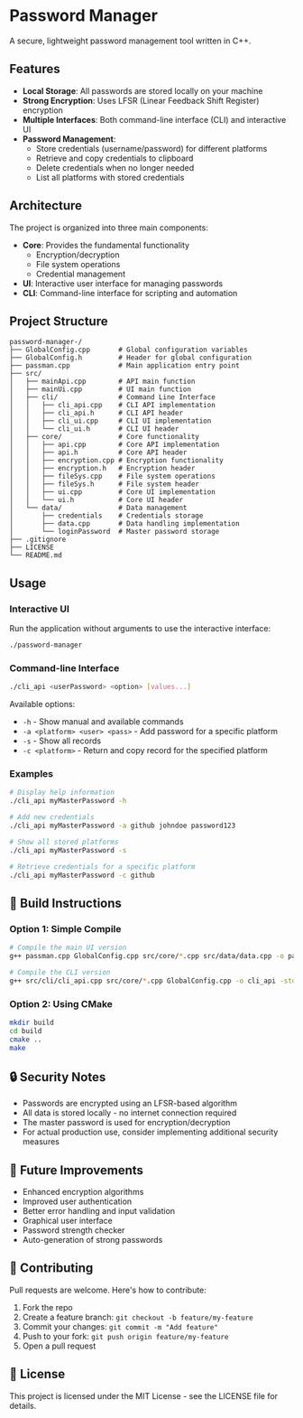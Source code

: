 # Password Manager

A secure, lightweight password management tool written in C++.

## Features

- **Local Storage**: All passwords are stored locally on your machine
- **Strong Encryption**: Uses LFSR (Linear Feedback Shift Register) encryption
- **Multiple Interfaces**: Both command-line interface (CLI) and interactive UI
- **Password Management**:
  - Store credentials (username/password) for different platforms
  - Retrieve and copy credentials to clipboard
  - Delete credentials when no longer needed
  - List all platforms with stored credentials

## Architecture

The project is organized into three main components:

- **Core**: Provides the fundamental functionality
  - Encryption/decryption
  - File system operations
  - Credential management
- **UI**: Interactive user interface for managing passwords
- **CLI**: Command-line interface for scripting and automation

## Project Structure

```plaintext
password-manager-/
├── GlobalConfig.cpp       # Global configuration variables
├── GlobalConfig.h         # Header for global configuration
├── passman.cpp            # Main application entry point
├── src/
│   ├── mainApi.cpp        # API main function
│   ├── mainUi.cpp         # UI main function
│   ├── cli/               # Command Line Interface
│   │   ├── cli_api.cpp    # CLI API implementation
│   │   ├── cli_api.h      # CLI API header
│   │   ├── cli_ui.cpp     # CLI UI implementation
│   │   └── cli_ui.h       # CLI UI header
│   ├── core/              # Core functionality
│   │   ├── api.cpp        # Core API implementation
│   │   ├── api.h          # Core API header
│   │   ├── encryption.cpp # Encryption functionality
│   │   ├── encryption.h   # Encryption header
│   │   ├── fileSys.cpp    # File system operations
│   │   ├── fileSys.h      # File system header
│   │   ├── ui.cpp         # Core UI implementation
│   │   └── ui.h           # Core UI header
│   └── data/              # Data management
│       ├── credentials    # Credentials storage
│       ├── data.cpp       # Data handling implementation
│       └── loginPassword  # Master password storage
├── .gitignore
├── LICENSE
└── README.md
```

## Usage

### Interactive UI

Run the application without arguments to use the interactive interface:

```bash
./password-manager
```

### Command-line Interface

```bash
./cli_api <userPassword> <option> [values...]
```

Available options:

- `-h` - Show manual and available commands
- `-a <platform> <user> <pass>` - Add password for a specific platform
- `-s` - Show all records
- `-c <platform>` - Return and copy record for the specified platform

### Examples

```bash
# Display help information
./cli_api myMasterPassword -h

# Add new credentials
./cli_api myMasterPassword -a github johndoe password123

# Show all stored platforms
./cli_api myMasterPassword -s

# Retrieve credentials for a specific platform
./cli_api myMasterPassword -c github
```

## 🔧 Build Instructions

### Option 1: Simple Compile

```bash
# Compile the main UI version
g++ passman.cpp GlobalConfig.cpp src/core/*.cpp src/data/data.cpp -o password-manager -std=c++17

# Compile the CLI version
g++ src/cli/cli_api.cpp src/core/*.cpp GlobalConfig.cpp -o cli_api -std=c++17
```

### Option 2: Using CMake

```bash
mkdir build
cd build
cmake ..
make
```

## 🔒 Security Notes

- Passwords are encrypted using an LFSR-based algorithm
- All data is stored locally - no internet connection required
- The master password is used for encryption/decryption
- For actual production use, consider implementing additional security measures

## 📌 Future Improvements

- Enhanced encryption algorithms
- Improved user authentication
- Better error handling and input validation
- Graphical user interface
- Password strength checker
- Auto-generation of strong passwords

## 🤝 Contributing

Pull requests are welcome. Here's how to contribute:

1. Fork the repo
2. Create a feature branch: `git checkout -b feature/my-feature`
3. Commit your changes: `git commit -m "Add feature"`
4. Push to your fork: `git push origin feature/my-feature`
5. Open a pull request

## 📄 License

This project is licensed under the MIT License - see the LICENSE file for details.
